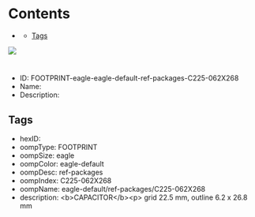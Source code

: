 



Contents
========

* [](#)
	* [Tags](#tags)
  
![][im]
# 

- ID: FOOTPRINT-eagle-eagle-default-ref-packages-C225-062X268
- Name: 
- Description: 

## Tags

- hexID: 
- oompType: FOOTPRINT
- oompSize: eagle
- oompColor: eagle-default
- oompDesc: ref-packages
- oompIndex: C225-062X268
- oompName: eagle-default/ref-packages/C225-062X268
- description: &lt;b&gt;CAPACITOR&lt;/b&gt;&lt;p&gt;&#xD;
grid 22.5 mm, outline 6.2 x 26.8 mm



[im]: image.png
